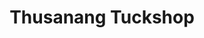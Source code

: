 ---
title: "Thusanang Tuckshop"
url: /joe-morolong-local-municipality/thusanang-tuckshop/
shop: Supermarkt
---